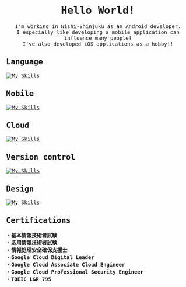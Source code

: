 <div align="center">
<samp>

# Hello World!
I'm working in Nishi-Shinjuku as an Android developer.  
I especially like developing a mobile application can influence many people!  
I've also developed iOS applications as a hobby!!

</samp>
</div>
<samp>

## Language
[![My Skills](https://skillicons.dev/icons?i=bash,c,cs,kotlin,swift,python,javascript)](https://skillicons.dev)

## Mobile
[![My Skills](https://skillicons.dev/icons?i=androidstudio,apple)](https://skillicons.dev)

## Cloud
[![My Skills](https://skillicons.dev/icons?i=gcp,firebase)](https://skillicons.dev)

## Version control
[![My Skills](https://skillicons.dev/icons?i=git,github,gitlab)](https://skillicons.dev)

## Design
[![My Skills](https://skillicons.dev/icons?i=figma,materialui)](https://skillicons.dev)

## Certifications
__・基本情報技術者試験__  
__・応用情報技術者試験__  
__・情報処理安全確保支援士__  
__・Google Cloud Digital Leader__  
__・Google Cloud Associate Cloud Engineer__  
__・Google Cloud Professional Security Engineer__  
__・TOEIC L&R 795__  

</samp>
</div>
